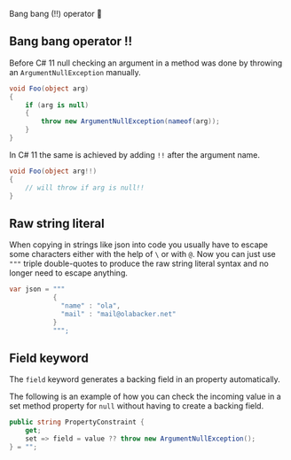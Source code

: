 Bang bang (!!) operator 🤠

## Bang bang operator !! 

Before C# 11 null checking an argument in a method was done by throwing an `ArgumentNullException` manually. 
```cs
void Foo(object arg)
{
    if (arg is null)
    {
        throw new ArgumentNullException(nameof(arg));
    }        
}
```

In C# 11 the same is achieved by adding `!!` after the argument name. 
```cs
void Foo(object arg!!)
{
    // will throw if arg is null!!
}
```

## Raw string literal

When copying in strings like json into code you usually have to escape some characters either with the help of `\` or with `@`. Now you can just use `"""` triple double-quotes to produce the raw string literal syntax and no longer need to escape anything.

```cs
var json = """
           {
             "name" : "ola",
             "mail" : "mail@olabacker.net" 
           }
           """;
```

## Field keyword

The `field` keyword generates a backing field in an property automatically.

The following is an example of how you can check the incoming value in a set method property for `null` without having to create a backing field.

```cs
public string PropertyConstraint {
    get;
    set => field = value ?? throw new ArgumentNullException();
} = "";
```

